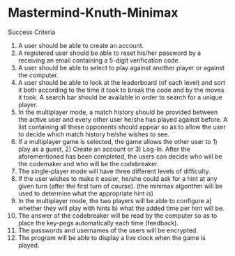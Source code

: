 # Mastermind-Knuth-Minimax
Success Criteria
1.	A user should be able to create an account.
2.	A registered user should be able to reset his/her password by a receiving an email containing a 5-digit verification code.
3.	A user should be able to select to play against another player or against the computer.
4.	A user should be able to look at the leaderboard (of each level) and sort it both according to the time it took to break the code and by the moves it took. A search bar should be available in order to search for a unique player.
5.	In the multiplayer mode, a match history should be provided between the active user and every other user he/she has played against before. A list containing all these opponents should appear so as to allow the user to decide which match history he/she wishes to see.
6.	If a multiplayer game is selected, the game allows the other user to 1) play as a guest, 2) Create an account or 3) Log-In. After the aforementioned has been completed, the users can decide who will be the codemaker and who will be the codebreaker.
7.	The single-player mode will have three different levels of difficulty.
8.	If the user wishes to make it easier, he/she could ask for a hint at any given turn (after the first turn of course). (the minimax algorithm will be used to determine what the appropriate hint is)
9.	In the multiplayer mode, the two players will be able to configure a) whether they will play with hints b) what the added time per hint will be.
10.	The answer of the codebreaker will be read by the computer so as to place the key-pegs automatically each time (feedback).
11.	The passwords and usernames of the users will be encrypted.
12.	The program will be able to display a live clock when the game is played.
